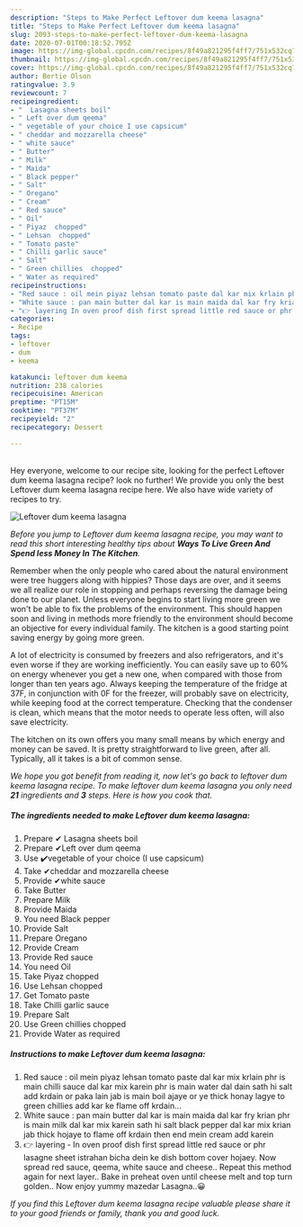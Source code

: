 ```yaml
---
description: "Steps to Make Perfect Leftover dum keema lasagna"
title: "Steps to Make Perfect Leftover dum keema lasagna"
slug: 2093-steps-to-make-perfect-leftover-dum-keema-lasagna
date: 2020-07-01T00:18:52.795Z
image: https://img-global.cpcdn.com/recipes/8f49a821295f4ff7/751x532cq70/leftover-dum-keema-lasagna-recipe-main-photo.jpg
thumbnail: https://img-global.cpcdn.com/recipes/8f49a821295f4ff7/751x532cq70/leftover-dum-keema-lasagna-recipe-main-photo.jpg
cover: https://img-global.cpcdn.com/recipes/8f49a821295f4ff7/751x532cq70/leftover-dum-keema-lasagna-recipe-main-photo.jpg
author: Bertie Olson
ratingvalue: 3.9
reviewcount: 7
recipeingredient:
- "  Lasagna sheets boil"
- " Left over dum qeema"
- " vegetable of your choice I use capsicum"
- " cheddar and mozzarella cheese"
- " white sauce"
- " Butter"
- " Milk"
- " Maida"
- " Black pepper"
- " Salt"
- " Oregano"
- " Cream"
- " Red sauce"
- " Oil"
- " Piyaz  chopped"
- " Lehsan  chopped"
- " Tomato paste"
- " Chilli garlic sauce"
- " Salt"
- " Green chillies  chopped"
- " Water as required"
recipeinstructions:
- "Red sauce : oil mein piyaz lehsan tomato paste dal kar mix krlain phr is main chilli sauce dal kar mix karein phr is main water dal dain sath hi salt add krdain or paka lain jab is main boil ajaye or ye thick honay lagye to green chillies add kar ke flame off krdain..."
- "White sauce : pan main butter dal kar is main maida dal kar fry krian phr is main milk dal kar mix karein sath hi salt black pepper dal kar mix krian jab thick hojaye to flame off krdain then end mein cream add karein"
- "👉 layering In oven proof dish first spread little red sauce or phr lasagne sheet istrahan bicha dein ke dish bottom cover hojaey. Now spread red sauce, qeema, white sauce and cheese.. Repeat this method again for next layer.. Bake in preheat oven until cheese melt and top turn golden.. Now enjoy yummy mazedar Lasagna..😀"
categories:
- Recipe
tags:
- leftover
- dum
- keema

katakunci: leftover dum keema 
nutrition: 238 calories
recipecuisine: American
preptime: "PT15M"
cooktime: "PT37M"
recipeyield: "2"
recipecategory: Dessert

---
```

<br>
Hey everyone, welcome to our recipe site, looking for the perfect Leftover dum keema lasagna recipe? look no further! We provide you only the best Leftover dum keema lasagna recipe here. We also have wide variety of recipes to try.
<br>


![Leftover dum keema lasagna](https://img-global.cpcdn.com/recipes/8f49a821295f4ff7/751x532cq70/leftover-dum-keema-lasagna-recipe-main-photo.jpg)

<i>Before you jump to Leftover dum keema lasagna recipe, you may want to read this short interesting healthy tips about 
<strong>Ways To Live Green And Spend less Money In The Kitchen</strong>.</i>
</br>

Remember when the only people who cared about the natural environment were tree huggers along with hippies? Those days are over, and it seems we all realize our role in stopping and perhaps reversing the damage being done to our planet. Unless everyone begins to start living more green we won't be able to fix the problems of the environment. This should happen soon and living in methods more friendly to the environment should become an objective for every individual family. The kitchen is a good starting point saving energy by going more green.

A lot of electricity is consumed by freezers and also refrigerators, and it's even worse if they are working inefficiently. You can easily save up to 60% on energy whenever you get a new one, when compared with those from longer than ten years ago. Always keeping the temperature of the fridge at 37F, in conjunction with 0F for the freezer, will probably save on electricity, while keeping food at the correct temperature. Checking that the condenser is clean, which means that the motor needs to operate less often, will also save electricity.

The kitchen on its own offers you many small means by which energy and money can be saved. It is pretty straightforward to live green, after all. Typically, all it takes is a bit of common sense.


<i>We hope you got benefit from reading it, now let's go back to leftover dum keema lasagna recipe. To make leftover dum keema lasagna you only need <strong>21</strong> ingredients and <strong>3</strong> steps. Here is how you cook that.
</i>

##### The ingredients needed to make Leftover dum keema lasagna:

1. Prepare  ✔ Lasagna sheets boil
1. Prepare  ✔Left over dum qeema
1. Use  ✔️vegetable of your choice (I use capsicum)
1. Take  ✔cheddar and mozzarella cheese
1. Provide  ✔white sauce
1. Take  Butter
1. Prepare  Milk
1. Provide  Maida
1. You need  Black pepper
1. Provide  Salt
1. Prepare  Oregano
1. Provide  Cream
1. Provide  Red sauce
1. You need  Oil
1. Take  Piyaz  chopped
1. Use  Lehsan  chopped
1. Get  Tomato paste
1. Take  Chilli garlic sauce
1. Prepare  Salt
1. Use  Green chillies  chopped
1. Provide  Water as required


##### Instructions to make Leftover dum keema lasagna:

1. Red sauce : oil mein piyaz lehsan tomato paste dal kar mix krlain phr is main chilli sauce dal kar mix karein phr is main water dal dain sath hi salt add krdain or paka lain jab is main boil ajaye or ye thick honay lagye to green chillies add kar ke flame off krdain...
1. White sauce : pan main butter dal kar is main maida dal kar fry krian phr is main milk dal kar mix karein sath hi salt black pepper dal kar mix krian jab thick hojaye to flame off krdain then end mein cream add karein
1. 👉 layering - In oven proof dish first spread little red sauce or phr lasagne sheet istrahan bicha dein ke dish bottom cover hojaey. Now spread red sauce, qeema, white sauce and cheese.. Repeat this method again for next layer.. Bake in preheat oven until cheese melt and top turn golden.. Now enjoy yummy mazedar Lasagna..😀


<i>If you find this Leftover dum keema lasagna recipe valuable please share it to your good friends or family, thank you and good luck.</i>
